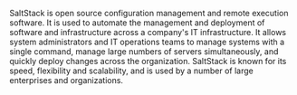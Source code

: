 SaltStack is open source configuration management and remote execution software. It is used to automate the management and deployment of software and infrastructure across a company's IT infrastructure. It allows system administrators and IT operations teams to manage systems with a single command, manage large numbers of servers simultaneously, and quickly deploy changes across the organization. SaltStack is known for its speed, flexibility and scalability, and is used by a number of large enterprises and organizations.
